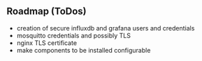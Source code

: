 ## Roadmap (ToDos)
- creation of secure influxdb and grafana users and credentials
- mosquitto credentials and possibly TLS
- nginx TLS certificate
- make components to be installed configurable